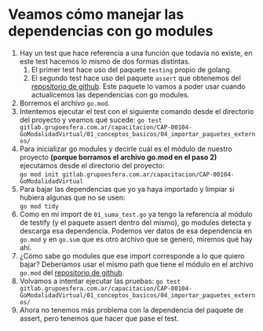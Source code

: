 # Veamos cómo manejar las dependencias con go modules
1. Hay un test que hace referencia a una función que todavía no existe, en este test hacemos lo mismo de dos formas distintas.
   1. El primer test hace uso del paquete `testing` propio de golang.
   2. El segundo test hace uso del paquete `assert` que obtenemos del [repositorio de github](https://github.com/stretchr/testify). Este paquete lo vamos a poder usar cuando actualicemos las dependencias con go modules.
2. Borremos el archivo `go.mod`.
3. Intentemos ejecutar el test con el siguiente comando desde el directorio del proyecto y veamos qué sucede:
`go test gitlab.grupoesfera.com.ar/capacitacion/CAP-00104-GoModalidadVirtual/01_conceptos_basicos/04_importar_paquetes_externos/`
4. Para inicializar go modules y decirle cuál es el módulo de nuestro proyecto **(porque borramos el archivo go.mod en el paso 2)** ejecutamos desde el directorio del proyecto:  
`go mod init gitlab.grupoesfera.com.ar/capacitacion/CAP-00104-GoModalidadVirtual`
5. Para bajar las dependencias que yo ya haya importado y limpiar si hubiera algunas que no se usen:  
`go mod tidy`
6. Como en mi import de `01_suma_test.go` ya tengo la referencia al módulo de testify (y el paquete assert dentro del mismo), go modules detecta y descarga esa dependencia. Podemos ver datos de esa dependencia en `go.mod` y en `go.sum` que es otro archivo que se generó, miremos qué hay ahí.
7. ¿Cómo sabe go modules que ese import corresponde a lo que quiero bajar? Deberíamos usar el mismo path que tiene el módulo en el archivo `go.mod` del [repositorio de github](https://github.com/stretchr/testify).
8. Volvamos a intentar ejecutar las pruebas:
`go test gitlab.grupoesfera.com.ar/capacitacion/CAP-00104-GoModalidadVirtual/01_conceptos_basicos/04_importar_paquetes_externos/`
9. Ahora no tenemos más problema con la dependencia del paquete de assert, pero tenemos que hacer que pase el test.